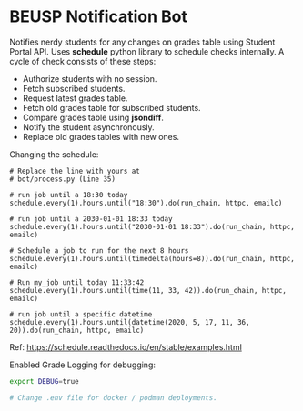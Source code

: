 # BEUSP Notification Bot

Notifies nerdy students for any changes on
grades table using Student Portal API.
Uses **schedule** python library to schedule checks internally.
A cycle of check consists of these steps:
- Authorize students with no session.
- Fetch subscribed students.
- Request latest grades table.
- Fetch old grades table for subscribed students.
- Compare grades table using **jsondiff**.
- Notify the student asynchronously.
- Replace old grades tables with new ones.

Changing the schedule:
```
# Replace the line with yours at
# bot/process.py (Line 35)

# run job until a 18:30 today
schedule.every(1).hours.until("18:30").do(run_chain, httpc, emailc)

# run job until a 2030-01-01 18:33 today
schedule.every(1).hours.until("2030-01-01 18:33").do(run_chain, httpc, emailc)

# Schedule a job to run for the next 8 hours
schedule.every(1).hours.until(timedelta(hours=8)).do(run_chain, httpc, emailc)

# Run my_job until today 11:33:42
schedule.every(1).hours.until(time(11, 33, 42)).do(run_chain, httpc, emailc)

# run job until a specific datetime
schedule.every(1).hours.until(datetime(2020, 5, 17, 11, 36, 20)).do(run_chain, httpc, emailc)
```
Ref: https://schedule.readthedocs.io/en/stable/examples.html

Enabled Grade Logging for debugging:
```bash
export DEBUG=true

# Change .env file for docker / podman deployments.
```